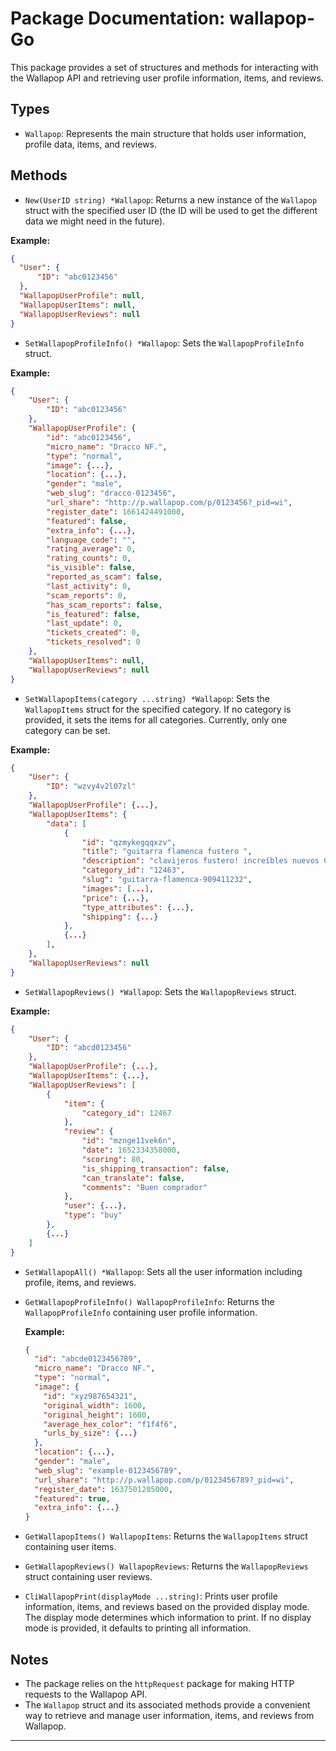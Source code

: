 
# Package Documentation: wallapop-Go

This package provides a set of structures and methods for interacting with the Wallapop API and retrieving user profile information, items, and reviews.

## Types

- `Wallapop`: Represents the main structure that holds user information, profile data, items, and reviews.

## Methods

- `New(UserID string) *Wallapop`: Returns a new instance of the `Wallapop` struct with the specified user ID (the ID will be used to get the different data we might need in the future).

**Example:**
```json
{
  "User": {
      "ID": "abc0123456"
  },
  "WallapopUserProfile": null,
  "WallapopUserItems": null,
  "WallapopUserReviews": null 
}
```

- `SetWallapopProfileInfo() *Wallapop`: Sets the `WallapopProfileInfo` struct.

**Example:**
```json
{
	"User": {
		"ID": "abc0123456"
	},
	"WallapopUserProfile": {
		"id": "abc0123456",
		"micro_name": "Dracco NF.",
		"type": "normal",
		"image": {...},
		"location": {...},
		"gender": "male",
		"web_slug": "dracco-0123456",
		"url_share": "http://p.wallapop.com/p/0123456?_pid=wi",
		"register_date": 1661424491000,
		"featured": false,
		"extra_info": {...},
		"language_code": "",
		"rating_average": 0,
		"rating_counts": 0,
		"is_visible": false,
		"reported_as_scam": false,
		"last_activity": 0,
		"scam_reports": 0,
		"has_scam_reports": false,
		"is_featured": false,
		"last_update": 0,
		"tickets_created": 0,
		"tickets_resolved": 0
	},
    "WallapopUserItems": null,
    "WallapopUserReviews": null
}
```

- `SetWallapopItems(category ...string) *Wallapop`: Sets the `WallapopItems` struct for the specified category. If no category is provided, it sets the items for all categories. Currently, only one category can be set.

**Example:**

```json
{
	"User": {
		"ID": "wzvy4v2l07zl"
	},
	"WallapopUserProfile": {...},
	"WallapopUserItems": {
		"data": [
			{
				"id": "qzmykegqqxzv",
				"title": "guitarra flamenca fustero ",
				"description": "clavijeros fustero! increíbles nuevos Clavijero Artesano, acabado en Negro Grafito, maquinaria remachada, palomilla metacrilato, imitación nacar.\nhago envíos por wallapop \núltimo precio no negociable!!!\nRegalo cejilla artesana ",
				"category_id": "12463",
				"slug": "guitarra-flamenca-909411232",
				"images": [...],
				"price": {...},
				"type_attributes": {...},
				"shipping": {...}
			},
            {...}
		],
	},
	"WallapopUserReviews": null
}
```

- `SetWallapopReviews() *Wallapop`: Sets the `WallapopReviews` struct.

**Example:**

```json
{
	"User": {
		"ID": "abcd0123456"
	},
	"WallapopUserProfile": {...},
	"WallapopUserItems": {...},
	"WallapopUserReviews": [
		{
			"item": {
				"category_id": 12467
			},
			"review": {
				"id": "mznge11vek6n",
				"date": 1652334358000,
				"scoring": 80,
				"is_shipping_transaction": false,
				"can_translate": false,
				"comments": "Buen comprador"
			},
			"user": {...},
			"type": "buy"
		},
        {...}
	]
}
```
- `SetWallapopAll() *Wallapop`: Sets all the user information including profile, items, and reviews.

- `GetWallapopProfileInfo() WallapopProfileInfo`: Returns the `WallapopProfileInfo` containing user profile information.

   **Example:**
   ```json
   {
     "id": "abcde0123456789",
     "micro_name": "Dracco NF.",
     "type": "normal",
     "image": {
       "id": "xyz987654321",
       "original_width": 1600,
       "original_height": 1600,
       "average_hex_color": "f1f4f6",
       "urls_by_size": {...}
     },
     "location": {...},
     "gender": "male",
     "web_slug": "example-0123456789",
     "url_share": "http://p.wallapop.com/p/0123456789?_pid=wi",
     "register_date": 1637501205000,
     "featured": true,
     "extra_info": {...}
   }
   ```

- `GetWallapopItems() WallapopItems`: Returns the `WallapopItems` struct containing user items.

- `GetWallapopReviews() WallapopReviews`: Returns the `WallapopReviews` struct containing user reviews.

- `CliWallapopPrint(displayMode ...string)`: Prints user profile information, items, and reviews based on the provided display mode. The display mode determines which information to print. If no display mode is provided, it defaults to printing all information.


## Notes

- The package relies on the `httpRequest` package for making HTTP requests to the Wallapop API.
- The `Wallapop` struct and its associated methods provide a convenient way to retrieve and manage user information, items, and reviews from Wallapop.

---